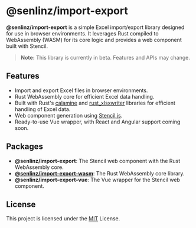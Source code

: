 # @senlinz/import-export

**@senlinz/import-export** is a simple Excel import/export library designed for use in browser environments. It leverages Rust compiled to WebAssembly (WASM) for its core logic and provides a web component built with Stencil.

> **Note:** This library is currently in beta. Features and APIs may change.

## Features
- Import and export Excel files in browser environments.
- Rust WebAssembly core for efficient Excel data handling.
- Built with Rust's [calamine](https://docs.rs/calamine/) and [rust_xlsxwriter](https://docs.rs/rust_xlsxwriter/) libraries for efficient handling of Excel data.
- Web component generation using [Stencil.js](https://stenciljs.com/).
- Ready-to-use Vue wrapper, with React and Angular support coming soon.

## Packages
- **@senlinz/import-export**: The Stencil web component with the Rust WebAssembly core.
- **[@senlinz/import-export-wasm](./packages/wasm/README.md)**: The Rust WebAssembly core library.
- **@senlinz/import-export-vue**: The Vue wrapper for the Stencil web component.

## License
This project is licensed under the [MIT](https://opensource.org/license/MIT) License.
